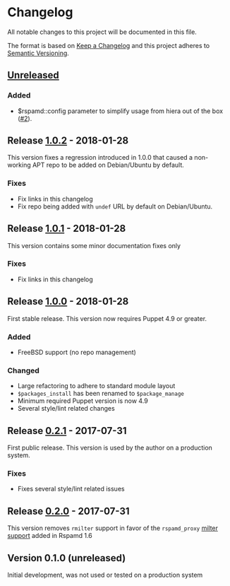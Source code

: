# Changelog
All notable changes to this project will be documented in this file.

The format is based on [Keep a Changelog](http://keepachangelog.com/en/1.0.0/)
and this project adheres to [Semantic Versioning](http://semver.org/spec/v2.0.0.html).

## [Unreleased]
### Added
- $rspamd::config parameter to simplify usage from hiera out of the box ([#2]).

## Release [1.0.2] - 2018-01-28
This version fixes a regression introduced in 1.0.0 that caused a non-working
APT repo to be added on Debian/Ubuntu by default.

### Fixes
- Fix links in this changelog
- Fix repo being added with `undef` URL by default on Debian/Ubuntu.

## Release [1.0.1] - 2018-01-28
This version contains some minor documentation fixes only

### Fixes
- Fix links in this changelog

## Release [1.0.0] - 2018-01-28
First stable release. This version now requires Puppet 4.9 or greater.

### Added
- FreeBSD support (no repo management)

### Changed
- Large refactoring to adhere to standard module layout
- `$packages_install` has been renamed to `$package_manage`
- Minimum required Puppet version is now 4.9
- Several style/lint related changes

## Release [0.2.1] - 2017-07-31
First public release. This version is used by the author on a production system.

### Fixes
- Fixes several style/lint related issues

## Release [0.2.0] - 2017-07-31
This version removes `rmilter` support in favor of the `rspamd_proxy` [milter support](https://rspamd.com/doc/workers/rspamd_proxy.html) added in Rspamd 1.6

## Version 0.1.0 (unreleased)
Initial development, was not used or tested on a production system

[Unreleased]: https://github.com/oxc/puppet-rspamd/compare/v1.0.2...HEAD
[1.0.2]: https://github.com/oxc/puppet-rspamd/compare/v1.0.1...v1.0.2
[1.0.1]: https://github.com/oxc/puppet-rspamd/compare/v1.0.0...v1.0.1
[1.0.0]: https://github.com/oxc/puppet-rspamd/compare/v0.2.1...v1.0.0
[0.2.1]: https://github.com/oxc/puppet-rspamd/compare/v0.2.0...v0.2.1
[0.2.0]: https://github.com/oxc/puppet-rspamd/compare/1980687...v0.2.0
[#2]: https://github.com/oxc/puppet-rspamd/pull/2
